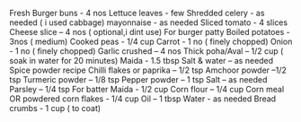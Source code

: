 Fresh Burger buns - 4 nos
Lettuce leaves - few
Shredded celery - as needed ( i used cabbage)
mayonnaise - as needed
Sliced tomato - 4 slices
Cheese slice – 4 nos ( optional,i dint use)
For burger patty
Boiled potatoes - 3nos ( medium)
Cooked peas - 1/4 cup
Carrot - 1 no ( finely chopped)
Onion - 1 no ( finely chopped)
Garlic crushed – 4 nos
Thick poha/Aval – 1/2 cup ( soak in water for 20 minutes)
Maida - 1.5 tbsp
Salt & water – as needed
Spice powder recipe
Chilli flakes  or paprika – 1/2 tsp
Amchoor powder –1/2 tsp
Turmeric powder – 1/8 tsp
Pepper powder – 1 tsp
Salt – as needed
Parsley – 1/4 tsp
For batter
Maida - 1/2 cup
Corn flour – 1/4 cup
Corn meal OR powdered corn flakes - 1/4 cup
Oil – 1 tbsp 
Water - as needed
Bread crumbs - 1 cup  ( to coat)